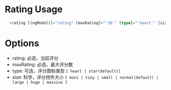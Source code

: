 # Rating Usage
```typescript
  <rating [(ngModel)]="rating" [maxRating]="'10'" [type]="'heart'" [size]="'huge'"></rating>
```

# Options
- rating: 必选，当前评分
- maxRating: 必选，最大评分数
- type: 可选，评分图标类型 `[ heart | star(default)]`
- size: 科学，评分控件大小 `[ mini | tiny | small | normal(default) | large | huge | massive ]`